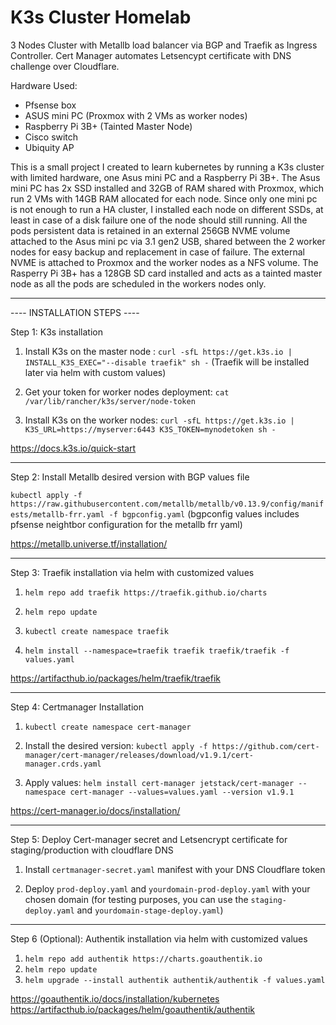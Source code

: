 # K3s Cluster Homelab
3 Nodes Cluster with Metallb load balancer via BGP and Traefik as Ingress Controller. Cert Manager automates Letsencypt certificate with DNS challenge over Cloudflare.

Hardware Used:

   - Pfsense box
   - ASUS mini PC (Proxmox with 2 VMs as worker nodes)
   - Raspberry Pi 3B+ (Tainted Master Node)
   - Cisco switch
   - Ubiquity AP

This is a small project I created to learn kubernetes by running a K3s cluster with limited hardware, one Asus mini PC and a Raspberry Pi 3B+.
The Asus mini PC has 2x SSD installed and 32GB of RAM shared with Proxmox, which run 2 VMs with 14GB RAM allocated for each node.
Since only one mini pc is not enough to run a HA cluster, I installed each node on different SSDs, at least in case of a disk failure one of the node should still running.
All the pods persistent data is retained in an external 256GB NVME volume attached to the Asus mini pc via 3.1 gen2 USB, shared between the 2 worker nodes for easy backup and replacement in case of failure.
The external NVME is attached to Proxmox and the worker nodes as a NFS volume.
The Rasperry Pi 3B+ has a 128GB SD card installed and acts as a tainted master node as all the pods are scheduled in the workers nodes only.

----------------------------

---- INSTALLATION STEPS ----

Step 1:
  K3s installation

1. Install K3s on the master node :
```curl -sfL https://get.k3s.io | INSTALL_K3S_EXEC="--disable traefik" sh -```  (Traefik will be installed later via helm with custom values)

2. Get your token for worker nodes deployment:
```cat /var/lib/rancher/k3s/server/node-token```

3. Install K3s on the worker nodes:
```curl -sfL https://get.k3s.io | K3S_URL=https://myserver:6443 K3S_TOKEN=mynodetoken sh -```

https://docs.k3s.io/quick-start

----------------------------

Step 2:
   Install Metallb desired version with BGP values file 

```kubectl apply -f https://raw.githubusercontent.com/metallb/metallb/v0.13.9/config/manifests/metallb-frr.yaml -f bgpconfig.yaml```
(bgpconfig values includes pfsense neightbor configuration for the metallb frr yaml)

https://metallb.universe.tf/installation/

----------------------------

Step 3:
   Traefik installation via helm with customized values

1. ```helm repo add traefik https://traefik.github.io/charts```

2. ```helm repo update``` 

3. ```kubectl create namespace traefik```

4. ```helm install --namespace=traefik traefik traefik/traefik -f values.yaml``` 
   
https://artifacthub.io/packages/helm/traefik/traefik

----------------------------

Step 4:
   Certmanager Installation

1. ```kubectl create namespace cert-manager```

2. Install the desired version:
```kubectl apply -f https://github.com/cert-manager/cert-manager/releases/download/v1.9.1/cert-manager.crds.yaml```

3. Apply values:
```helm install cert-manager jetstack/cert-manager --namespace cert-manager --values=values.yaml --version v1.9.1```

https://cert-manager.io/docs/installation/

----------------------------

Step 5:
   Deploy Cert-manager secret and Letsencrypt certificate for staging/production with cloudflare DNS
   
1. Install ```certmanager-secret.yaml``` manifest with your DNS Cloudflare token

2. Deploy  ```prod-deploy.yaml``` and ```yourdomain-prod-deploy.yaml``` with your chosen domain (for testing purposes, you can use the ```staging-deploy.yaml``` and ```yourdomain-stage-deploy.yaml```)

----------------------------

Step 6 (Optional):
   Authentik installation via helm with customized values

1. ```helm repo add authentik https://charts.goauthentik.io```
2. ```helm repo update```
3. ```helm upgrade --install authentik authentik/authentik -f values.yaml```

https://goauthentik.io/docs/installation/kubernetes
https://artifacthub.io/packages/helm/goauthentik/authentik
